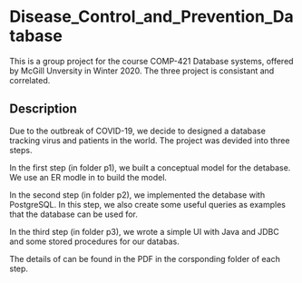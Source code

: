 # Disease_Control_and_Prevention_Database
This is a group project for the course COMP-421 Database systems, offered by McGill Unversity in Winter 2020. 
The three project is consistant and correlated. 

## Description

Due to the outbreak of COVID-19, we decide to designed a database tracking virus and patients in the world.
The project was devided into three steps.

In the first step (in folder p1), we built a conceptual model for the detabase.
We use an ER modle in to build the model.

In the second step (in folder p2), we implemented the detabase with PostgreSQL.
In this step, we also create some useful queries as examples that the database can be used for.

In the third step (in folder p3), we wrote a simple UI with Java and JDBC and some stored procedures for our databas.


The details of can be found in the PDF in the corsponding folder of each step.
